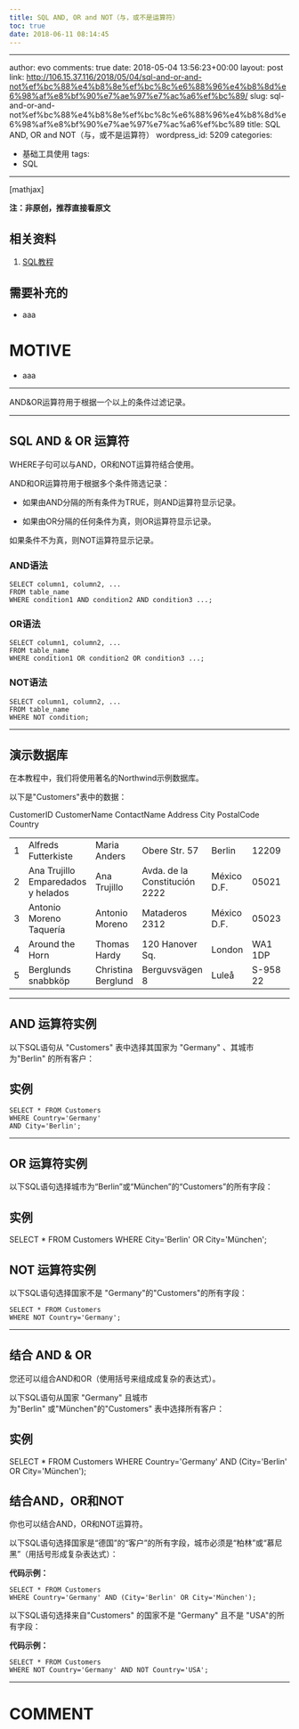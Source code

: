 ```yaml
---
title: SQL AND, OR and NOT（与，或不是运算符）
toc: true
date: 2018-06-11 08:14:45
---
```

---
author: evo
comments: true
date: 2018-05-04 13:56:23+00:00
layout: post
link: http://106.15.37.116/2018/05/04/sql-and-or-and-not%ef%bc%88%e4%b8%8e%ef%bc%8c%e6%88%96%e4%b8%8d%e6%98%af%e8%bf%90%e7%ae%97%e7%ac%a6%ef%bc%89/
slug: sql-and-or-and-not%ef%bc%88%e4%b8%8e%ef%bc%8c%e6%88%96%e4%b8%8d%e6%98%af%e8%bf%90%e7%ae%97%e7%ac%a6%ef%bc%89
title: SQL AND, OR and NOT（与，或不是运算符）
wordpress_id: 5209
categories:
- 基础工具使用
tags:
- SQL
---

<!-- more -->

[mathjax]

**注：非原创，推荐直接看原文**


## 相关资料





 	
  1. [SQL教程](https://www.w3cschool.cn/sql/)




## 需要补充的





 	
  * aaa




# MOTIVE





 	
  * aaa





* * *




AND&OR运算符用于根据一个以上的条件过滤记录。






* * *





## SQL AND & OR 运算符


WHERE子句可以与AND，OR和NOT运算符结合使用。

AND和OR运算符用于根据多个条件筛选记录：



 	
  * 如果由AND分隔的所有条件为TRUE，则AND运算符显示记录。

 	
  * 如果由OR分隔的任何条件为真，则OR运算符显示记录。


如果条件不为真，则NOT运算符显示记录。


### AND语法



    
    SELECT column1, column2, ...
    FROM table_name
    WHERE condition1 AND condition2 AND condition3 ...;




### OR语法



    
    SELECT column1, column2, ...
    FROM table_name
    WHERE condition1 OR condition2 OR condition3 ...;




### NOT语法



    
    SELECT column1, column2, ...
    FROM table_name
    WHERE NOT condition;





* * *





## 演示数据库


在本教程中，我们将使用著名的Northwind示例数据库。

以下是"Customers"表中的数据：
<table class="reference notranslate " >
<tbody >
<tr >
CustomerID
CustomerName
ContactName
Address
City
PostalCode
Country
</tr>
<tr >

<td >1
</td>

<td >Alfreds Futterkiste
</td>

<td >Maria Anders
</td>

<td >Obere Str. 57
</td>

<td >Berlin
</td>

<td >12209
</td>

<td >Germany
</td>
</tr>
<tr >

<td >2
</td>

<td >Ana Trujillo Emparedados y helados
</td>

<td >Ana Trujillo
</td>

<td >Avda. de la Constitución 2222
</td>

<td >México D.F.
</td>

<td >05021
</td>

<td >Mexico
</td>
</tr>
<tr >

<td >3
</td>

<td >Antonio Moreno Taquería
</td>

<td >Antonio Moreno
</td>

<td >Mataderos 2312
</td>

<td >México D.F.
</td>

<td >05023
</td>

<td >Mexico
</td>
</tr>
<tr >

<td >4
</td>

<td >Around the Horn
</td>

<td >Thomas Hardy
</td>

<td >120 Hanover Sq.
</td>

<td >London
</td>

<td >WA1 1DP
</td>

<td >UK
</td>
</tr>
<tr >

<td >5
</td>

<td >Berglunds snabbköp
</td>

<td >Christina Berglund
</td>

<td >Berguvsvägen 8
</td>

<td >Luleå
</td>

<td >S-958 22
</td>

<td >Sweden
</td>
</tr>
</tbody>
</table>




* * *





## AND 运算符实例


以下SQL语句从 "Customers" 表中选择其国家为 "Germany" 、其城市为"Berlin" 的所有客户：





## 实例






    
    SELECT * FROM Customers 
    WHERE Country='Germany' 
    AND City='Berlin';














* * *





## OR 运算符实例


以下SQL语句选择城市为“Berlin”或“München”的“Customers”的所有字段：





## 实例




SELECT * FROM Customers
WHERE City='Berlin' OR City='München';







## NOT 运算符实例


以下SQL语句选择国家不是 "Germany"的"Customers"的所有字段：

    
    SELECT * FROM Customers
    WHERE NOT Country='Germany';





* * *





## 结合 AND & OR


您还可以组合AND和OR（使用括号来组成成复杂的表达式）。

以下SQL语句从国家 "Germany" 且城市为"Berlin" 或"München"的"Customers" 表中选择所有客户：





## 实例




SELECT * FROM Customers
WHERE Country='Germany'
AND (City='Berlin' OR City='München');







## 结合AND，OR和NOT


你也可以结合AND，OR和NOT运算符。

以下SQL语句选择国家是“德国”的“客户”的所有字段，城市必须是“柏林”或“慕尼黑”（用括号形成复杂表达式）：

**代码示例：**

    
    SELECT * FROM Customers
    WHERE Country='Germany' AND (City='Berlin' OR City='München');


以下SQL语句选择来自"Customers" 的国家不是 "Germany" 且不是 "USA"的所有字段：

**代码示例：**

    
    SELECT * FROM Customers
    WHERE NOT Country='Germany' AND NOT Country='USA';






















* * *





# COMMENT



